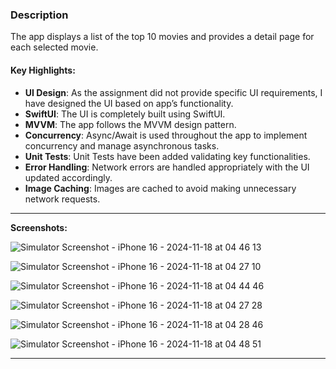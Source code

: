 ### **Description**

The app displays a list of the top 10 movies and provides a detail page for each selected movie. 

#### **Key Highlights:**
- **UI Design**: As the assignment did not provide specific UI requirements, I have designed the UI based on app’s functionality.
- **SwiftUI**: The UI is completely built using SwiftUI.
- **MVVM**: The app follows the MVVM design pattern.
- **Concurrency**: Async/Await is used throughout the app to implement concurrency and manage asynchronous tasks.
- **Unit Tests**: Unit Tests have been added validating key functionalities.
- **Error Handling**: Network errors are handled appropriately with the UI updated accordingly.
- **Image Caching**: Images are cached to avoid making unnecessary network requests.

---

**Screenshots:**  

![Simulator Screenshot - iPhone 16 - 2024-11-18 at 04 46 13](https://github.com/user-attachments/assets/bea0a319-9e38-4b7c-ad51-fae81c2ea451)

![Simulator Screenshot - iPhone 16 - 2024-11-18 at 04 27 10](https://github.com/user-attachments/assets/b28fd2f0-f166-49a4-8fdf-22dc9b070234)


![Simulator Screenshot - iPhone 16 - 2024-11-18 at 04 44 46](https://github.com/user-attachments/assets/297a2ad8-fc5d-413f-a1a6-92b89031b55b)

![Simulator Screenshot - iPhone 16 - 2024-11-18 at 04 27 28](https://github.com/user-attachments/assets/4fe9e453-00ee-49c7-a4d8-bd1c8553ae8d)


![Simulator Screenshot - iPhone 16 - 2024-11-18 at 04 28 46](https://github.com/user-attachments/assets/b894a617-f308-4993-bdcc-f49c581f1dcb)


![Simulator Screenshot - iPhone 16 - 2024-11-18 at 04 48 51](https://github.com/user-attachments/assets/bc06555a-e787-41e4-acc0-843be62c2f6f)

---
